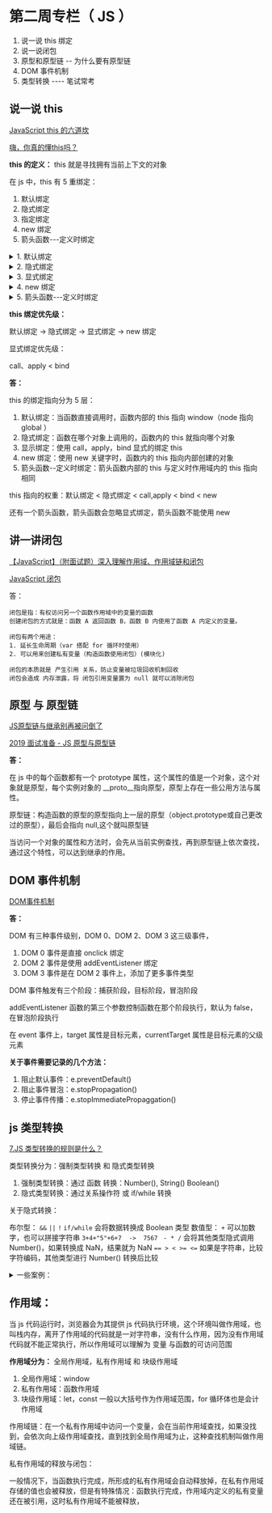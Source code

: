 # 第二周专栏（ JS ）

1. 说一说 this 绑定
2. 说一说闭包
3. 原型和原型链  --  为什么要有原型链
4. DOM 事件机制
5. 类型转换   ----    笔试常考


## 说一说 this

[JavaScript this 的六道坎](https://blog.crimx.com/2016/05/12/understanding-this/)

[嗨，你真的懂this吗？](https://juejin.im/post/5c96d0c751882511c832ff7b)


**this 的定义：** this 就是寻找拥有当前上下文的对象

在 js 中，this 有 5 重绑定：

1. 默认绑定
2. 隐式绑定
3. 指定绑定
4. new 绑定
5. 箭头函数---定义时绑定

<details>
<summary>1. 默认绑定</summary>

在全局作用域或函数内部 直接调用 函数时，在浏览器环境，此函数 内部的 this 指向 全局对象（window）

```js
function sayHi(){
    console.log('Hello,', this.name);
}
var name = 'window';
sayHi();      //  Hello,window

// 测试二
function sayHi(){
    console.log('Hello,', this.name);
}
function a(){
    var name = "a"
    sayHi()
}
var name = "window"

a()     // Hello,window
```

**注意：**在 node 环境中，var 定义的变量不会挂载到 global，只能自己挂载

</details>

<details>
<summary>2. 隐式绑定</summary>

函数的调用是在某个对象上触发的，调用位置上存在上下文对象，this 就指向该对象。

```js
function sayHi(){
    console.log('Hello,', this.name);
}
var person = {
    name: 'YvetteLau',
    sayHi: sayHi
}
var name = 'Wiliam';
person.sayHi();  // Hello,YvetteLau
```

### **注意点一：** 链式调用时，只有最后一层会影响到调用的位置

```js
function sayHi(){
    console.log('Hello,', this.name);
}
var person2 = {
    name: 'Christina',
    sayHi: sayHi
}
var person1 = {
    name: 'YvetteLau',
    friend: person2
}
person1.friend.sayHi();
```

答案：`Hello,YvetteLau`,可见，this 绑定到最后一层的上下文上

### **注意点二：** 取出绑定函数，解绑或改绑
```js
function sayHi(){
    console.log('Hello,', this.name);
}
var person = {
    name: 'YvetteLau',
    sayHi: sayHi
}
var name = 'Wiliam';
var Hi = person.sayHi;
Hi();   
```

答案：`Hello,Wiliam` , 函数上下文被改绑到 window 上了

</details>

<details>
<summary>3. 显式绑定</summary>

可以使用 `call`, `apply`, `bind` 进行函数 `this` 的显式绑定

案例：
```js
function sayHi(){
    console.log('Hello,', this.name);
}
var person = {
    name: 'YvetteLau',
    sayHi: sayHi
}
var name = 'Wiliam';
var Hi = person.sayHi;
Hi.call(person); //Hi.apply(person)
```
结果为: Hello, YvetteLau. 因为使用硬绑定明确将this绑定在了person上。

**使用显式绑定依然需要注意点的点：**

使用显式绑定，虽然当前函数 this 是绑定了，但是，函数内部的函数执行时，this 不会指向当前函数，依然需要将内部的函数 this 绑定到当前 this，这样就拥有了共同绑定的 this

```js
function sayHi(){
    console.log('Hello,', this.name);
}
var person = {
    name: 'YvetteLau',
    sayHi: sayHi
}
var name = 'Wiliam';
var Hi = function(fn) {
    // 函数内部的 this 为默认绑定
    fn();
}
Hi.call(person, person.sayHi);   // Hello, Wiliam
```

```js
function sayHi(){
    console.log('Hello,', this.name);
}
var person = {
    name: 'YvetteLau',
    sayHi: sayHi
}
var name = 'Wiliam';
var Hi = function(fn) {
    // this 为当前绑定的 this 上下文
    fn.call(this);
}
Hi.call(person, person.sayHi);   // Hello, YvetteLau

```
</details>

<details>
<summary>4. new 绑定</summary>

new 会强制改变函数的 this 到一个空对象上，他的强制性比 显示绑定更强。

```js
function sayHi(name){
    this.name = name;
	
}
var Hi = new sayHi('Yevtte');
console.log('Hello,', Hi.name);
```

</details>

<details>
<summary>5. 箭头函数---定义时绑定</summary>

箭头函数有以下特点：
1. 函数体内的 this 对象，继承的是外层代码块的 this（重点：外层代码块），在定义时就确定了 this
2. 不可以使用 new 命令，因为函数上没有 [[constract]] 属性
3. 没有 arguments 对象
4. 不能使用 call，bind，apply 改变 this 指向

```js
var obj = {
    hi: function(){
        console.log(this);
        return ()=>{
            console.log(this);
        }
    },
    sayHi: function(){
        return function() {
            console.log(this);
            return ()=>{
                console.log(this);
            }
        }
    },
    say: ()=>{
        console.log(this);
    }
}
let hi = obj.hi();  //输出obj对象
hi();               //输出obj对象
let sayHi = obj.sayHi();
let fun1 = sayHi(); //输出window
fun1();             //输出window
obj.say();          //输出window
```

</details>

**this 绑定优先级：**

默认绑定 -> 隐式绑定 -> 显式绑定 -> new 绑定

显式绑定优先级：

call、apply < bind

**答：**

this 的绑定指向分为 5 层：

1. 默认绑定：当函数直接调用时，函数内部的 this 指向 window（node 指向 global ）
2. 隐式绑定：函数在哪个对象上调用的，函数内的 this 就指向哪个对象
3. 显示绑定：使用 call，apply，bind 显式的绑定 this
4. new 绑定：使用 new 关键字时，函数内的 this 指向内部创建的对象
5. 箭头函数--定义时绑定：箭头函数内部的 this 与定义时作用域内的 this 指向相同

this 指向的权重：默认绑定 < 隐式绑定 < call,apply < bind < new

还有一个箭头函数，箭头函数会忽略显式绑定，箭头函数不能使用 new


## 讲一讲闭包

[【JavaScript】（附面试题）深入理解作用域、作用域链和闭包](https://juejin.im/post/5e494adee51d4526fc74923b)

[JavaScript 闭包](https://segmentfault.com/a/1190000006875662)

答：

    闭包是指：有权访问另一个函数作用域中的变量的函数
    创建闭包的方式就是：函数 A 返回函数 B，函数 B 内使用了函数 A 内定义的变量。

    闭包有两个用途：
    1. 延长生命周期（var 搭配 for 循环时使用）
    2. 可以用来创建私有变量（构造函数使用闭包）(模块化)

    闭包的本质就是 产生引用 关系，防止变量被垃圾回收机制回收
    闭包会造成 内存泄露，将 闭包引用变量置为 null 就可以消除闭包

## 原型 与 原型链

[JS原型链与继承别再被问倒了](https://juejin.im/post/58f94c9bb123db411953691b)

[2019 面试准备 - JS 原型与原型链](https://juejin.im/post/5c72a1766fb9a049ea3993e6)

**答：**

在 js 中的每个函数都有一个 prototype 属性，这个属性的值是一个对象，这个对象就是原型，每个实例对象的 __proto__指向原型，原型上存在一些公用方法与属性。

原型链：构造函数的原型的原型指向上一层的原型（object.prototype或自己更改过的原型），最后会指向 null,这个就叫原型链

当访问一个对象的属性和方法时，会先从当前实例查找，再到原型链上依次查找，通过这个特性，可以达到继承的作用。

## DOM 事件机制

[DOM事件机制](https://juejin.im/post/5bd2e5f8e51d4524640e1304)

**答：**

DOM 有三种事件级别，DOM 0、DOM 2、DOM 3 这三级事件，

1. DOM 0 事件是直接 onclick 绑定
2. DOM 2 事件是使用 addEventListener 绑定
3. DOM 3 事件是在 DOM 2 事件上，添加了更多事件类型

DOM 事件触发有三个阶段：捕获阶段，目标阶段，冒泡阶段

addEventListener 函数的第三个参数控制函数在那个阶段执行，默认为 false，在冒泡阶段执行

在 event 事件上，target 属性是目标元素，currentTarget 属性是目标元素的父级元素

**关于事件需要记录的几个方法：**

1. 阻止默认事件：e.preventDefault()
2. 阻止事件冒泡：e.stopPropagation()
3. 停止事件传播：e.stopImmediatePropaggation()


## js 类型转换

[7.JS 类型转换的规则是什么？](https://juejin.im/post/5cbd1e33e51d45789161d053#heading-6)

类型转换分为：强制类型转换 和 隐式类型转换

1. 强制类型转换：通过 函数 转换：Number(), String() Boolean()
2. 隐式类型转换：通过关系操作符 或 if/while 转换

关于隐式转换：

布尔型： `&&` `||` `!` `if/while` 会将数据转换成 Boolean 类型
数值型： `+` 可以加数字，也可以拼接字符串   `3+4+"5"+6+7  ->  7567 `
        `- * /` 会将其他类型隐式调用 Number()，如果转换成 NaN，结果就为 NaN
        `== > < >= <=` 如果是字符串，比较字符编码，其他类型进行 Number() 转换后比较

<details>
<summary>一些案例：</summary>

```js
// 强制转换成数字
parseInt("aaa") // NaN
parseInt("22aaa") // 22
parseInt( [ "11aa", "3344", "6qw" ] ) // 11   只转换第一个元素
parseInt({ key: "78", num: 45 })   // NaN

// 隐式转换
console.log({}+10); //[object Object]10
console.log([1, 2, 3, undefined, 5, 6] + 10);//1,2,3,,5,610   值取出最后一个元素

3+4+"5"+6+7     // 7567
"7"-4           // 3
-"8"+6          // 2
"a"-7           // NaN
"12asc"-6       // NaN
-"4a"           // NaN

```
</details>


## 作用域：

当 js 代码运行时，浏览器会为其提供 js 代码执行环境，这个环境叫做作用域，也叫栈内存，离开了作用域的代码就是一对字符串，没有什么作用，因为没有作用域代码就不能正常执行，所以作用域可以理解为 变量 与函数的可访问范围

**作用域分为：** 全局作用域，私有作用域 和 块级作用域

1. 全局作用域：window
2. 私有作用域：函数作用域
3. 块级作用域：let，const 一般以大括号作为作用域范围，for 循环体也是会计作用域

作用域链：在一个私有作用域中访问一个变量，会在当前作用域查找，如果没找到，会依次向上级作用域查找，直到找到全局作用域为止，这种查找机制叫做作用域链。

私有作用域的释放与闭包：

一般情况下，当函数执行完成，所形成的私有作用域会自动释放掉，在私有作用域存储的值也会被释放，但是有特殊情况：函数执行完成，作用域内定义的私有变量还在被引用，这时私有作用域不能被释放，




